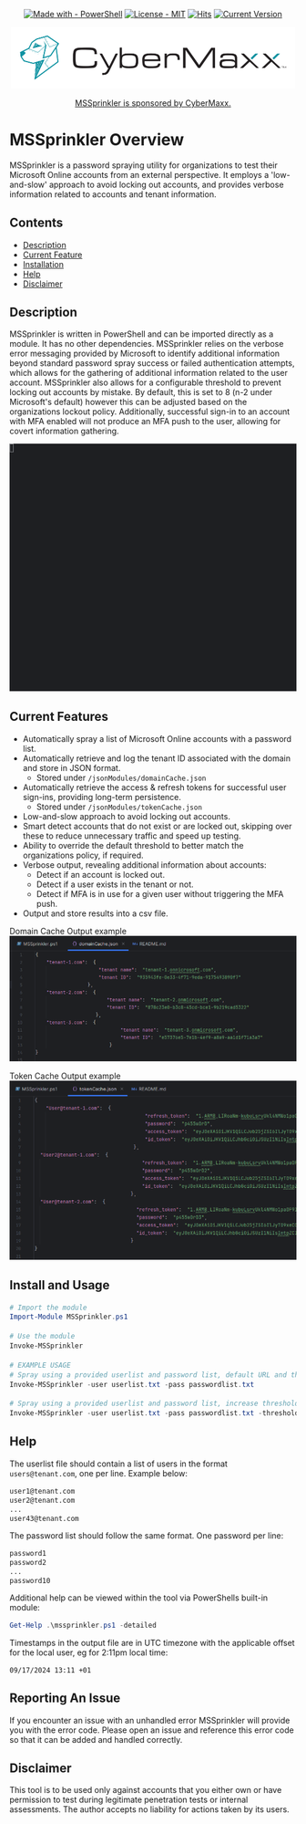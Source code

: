 




<div align="center">

  <a href="">[![Made with - PowerShell](https://img.shields.io/badge/Made_with-PowerShell-blue)](https://github.com/theresafewconors/mssprinkler)</a>
  <a href="">[![License - MIT](https://img.shields.io/badge/License-MIT-yellow)](https://github.com/theresafewconors/mssprinkler)</a>
  <a href="">[![Hits](https://hits.seeyoufarm.com/api/count/incr/badge.svg?url=https%3A%2F%2Fgithub.com%2Ftheresafewconors%2Fmssprinkler&count_bg=%2379C83D&title_bg=%23555555&icon=&icon_color=%23E7E7E7&title=hits&edge_flat=false)](https://github.com/theresafewconors/mssprinkler)</a>
  <a href="">[![Current Version](https://img.shields.io/badge/Current_Version-0.2.5-lightblue)](https://github.com/theresafewconors/mssprinkler)</a>

</div>


<div align="center">
  <a href="https://www.cybermaxx.com/?utm_source=github&utm_medium=githublink&utm_campaign=mssprinkler&utm_id=github">
  <img src="images/cybermaxx_logo.png" width="500">
    
MSSprinkler is sponsored by CyberMaxx.</a>
</div>




# MSSprinkler Overview

MSSprinkler is a password spraying utility for organizations to test their Microsoft Online accounts from an external perspective. It employs a 'low-and-slow' approach to avoid locking out accounts, and provides verbose information related to accounts and tenant information. 

## Contents
- [Description](#description)
- [Current Feature](#current-features)
- [Installation](#install-and-usage)
- [Help](#help)
- [Disclaimer](#disclaimer)

## Description
MSSprinkler is written in PowerShell and can be imported directly as a module. It has no other dependencies. MSSprinkler relies on the verbose error messaging provided by Microsoft to identify additional information beyond standard password spray success or failed authentication attempts, which allows for the gathering of additional information related to the user account. MSSprinkler also allows for a configurable threshold to prevent locking out accounts by mistake. By default, this is set to 8 (n-2 under Microsoft's default) however this can be adjusted based on the organizations lockout policy. Additionally, successful sign-in to an account with MFA enabled will not produce an MFA push to the user, allowing for covert information gathering.

![](/images/Animation.gif)

## Current Features
- Automatically spray a list of Microsoft Online accounts with a password list.
- Automatically retrieve and log the tenant ID associated with the domain and store in JSON format.
  - Stored under `/jsonModules/domainCache.json`
- Automatically retrieve the access & refresh tokens for successful user sign-ins, providing long-term persistence.
  - Stored under `/jsonModules/tokenCache.json` 
- Low-and-slow approach to avoid locking out accounts.
- Smart detect accounts that do not exist or are locked out, skipping over these to reduce unnecessary traffic and speed up testing.
- Ability to override the default threshold to better match the organizations policy, if required.
- Verbose output, revealing additional information about accounts:
  - Detect if an account is locked out.
  - Detect if a user exists in the tenant or not.
  - Detect if MFA is in use for a given user without triggering the MFA push.
- Output and store results into a csv file.

Domain Cache Output example 
![](/images/domainCache.PNG)

Token Cache Output example 
![](/images/tokenCache.PNG)


## Install and Usage
```PowerShell
# Import the module
Import-Module MSSprinkler.ps1

# Use the module
Invoke-MSSprinkler 

# EXAMPLE USAGE
# Spray using a provided userlist and password list, default URL and threshold
Invoke-MSSprinkler -user userlist.txt -pass passwordlist.txt

# Spray using a provided userlist and password list, increase threshold to 12 attempts per min and output results to output.csv
Invoke-MSSprinkler -user userlist.txt -pass passwordlist.txt -threshold 12 -output .\output.csv
```

## Help
The userlist file should contain a list of users in the format `users@tenant.com`, one per line. Example below:
```
user1@tenant.com
user2@tenant.com
...
user43@tenant.com
```

The password list should follow the same format. One password per line:
```
password1
password2
...
password10
```

Additional help can be viewed within the tool via PowerShells built-in module:
```PowerShell
Get-Help .\mssprinkler.ps1 -detailed
```

Timestamps in the output file are in UTC timezone with the applicable offset for the local user, eg for 2:11pm local time:
```
09/17/2024 13:11 +01
```

## Reporting An Issue

If you encounter an issue with an unhandled error MSSprinkler will provide you with the error code. Please open an issue and reference this error code so that it can be added and handled correctly.

## Disclaimer
This tool is to be used only against accounts that you either own or have permission to test during legitimate penetration tests or internal assessments. The author accepts no liability for actions taken by its users.  
